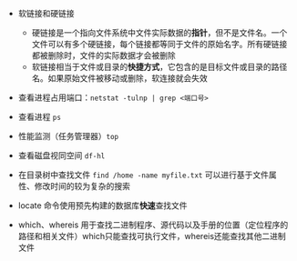 - 软链接和硬链接
	- 硬链接是一个指向文件系统中文件实际数据的**指针**，但不是文件名。一个文件可以有多个硬链接，每个链接都等同于文件的原始名字。所有硬链接都被删除时，文件的实际数据才会被删除
	- 软链接相当于文件或目录的**快捷方式**，它包含的是目标文件或目录的路径名。如果原始文件被移动或删除，软连接就会失效

- 查看进程占用端口：`netstat -tulnp | grep <端口号>`
- 查看进程 `ps`
- 性能监测（任务管理器）`top`
- 查看磁盘视同空间 `df-hl`

- 在目录树中查找文件 `find /home -name myfile.txt` 可以进行基于文件属性、修改时间的较为复杂的搜索
- locate 命令使用预先构建的数据库**快速**查找文件
- which、whereis 用于查找二进制程序、源代码以及手册的位置（定位程序的路径和相关文件）which只能查找可执行文件，whereis还能查找其他二进制文件
